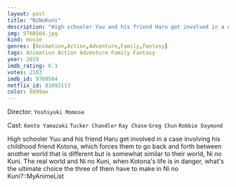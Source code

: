 ```yaml
---
layout: post
title: "NiNoKuni"
description: "High schooler Yuu and his friend Haru get involved in a case involving his childhood friend Kotona, which forces them to go back and forth between another world that is different but is somewhat similar to their world, Ni no Kuni. The real world and Ni no Kuni, when Kotona's life is in danger, what's the ultimate choice the three of them have to make in Ni no Kuni?.."
img: 9760504.jpg
kind: movie
genres: [Animation,Action,Adventure,Family,Fantasy]
tags: Animation Action Adventure Family Fantasy 
year: 2019
imdb_rating: 6.1
votes: 2183
imdb_id: 9760504
netflix_id: 81093113
color: 8d99ae
---
```

Director: `Yoshiyuki Momose`  

Cast: `Kento Yamazaki` `Tucker Chandler` `Ray Chase` `Greg Chun` `Robbie Daymond` 

High schooler Yuu and his friend Haru get involved in a case involving his childhood friend Kotona, which forces them to go back and forth between another world that is different but is somewhat similar to their world, Ni no Kuni. The real world and Ni no Kuni, when Kotona's life is in danger, what's the ultimate choice the three of them have to make in Ni no Kuni?::MyAnimeList